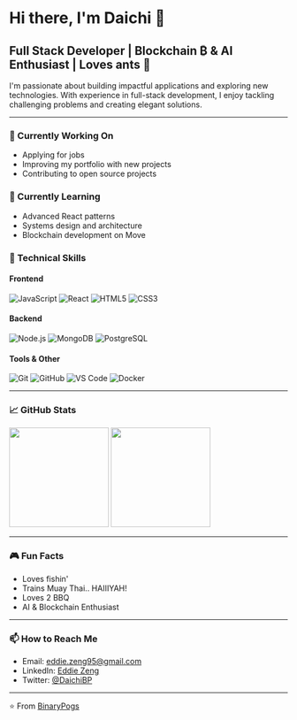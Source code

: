 # Hi there, I'm Daichi 👋

## Full Stack Developer | Blockchain ₿ & AI Enthusiast | Loves ants 🐜

I'm passionate about building impactful applications and exploring new technologies. With experience in full-stack development, I enjoy tackling challenging problems and creating elegant solutions.

---

### 🔭 Currently Working On
- Applying for jobs
- Improving my portfolio with new projects
- Contributing to open source projects

### 🌱 Currently Learning
- Advanced React patterns
- Systems design and architecture
- Blockchain development on Move

### 💼 Technical Skills

#### Frontend
![JavaScript](https://img.shields.io/badge/-JavaScript-F7DF1E?style=flat-square&logo=javascript&logoColor=black)
![React](https://img.shields.io/badge/-React-61DAFB?style=flat-square&logo=react&logoColor=black)
![HTML5](https://img.shields.io/badge/-HTML5-E34F26?style=flat-square&logo=html5&logoColor=white)
![CSS3](https://img.shields.io/badge/-CSS3-1572B6?style=flat-square&logo=css3&logoColor=white)

#### Backend
![Node.js](https://img.shields.io/badge/-Node.js-339933?style=flat-square&logo=nodedotjs&logoColor=white)
![MongoDB](https://img.shields.io/badge/-MongoDB-47A248?style=flat-square&logo=mongodb&logoColor=white)
![PostgreSQL](https://img.shields.io/badge/-PostgreSQL-336791?style=flat-square&logo=postgresql&logoColor=white)

#### Tools & Other
![Git](https://img.shields.io/badge/-Git-F05032?style=flat-square&logo=git&logoColor=white)
![GitHub](https://img.shields.io/badge/-GitHub-181717?style=flat-square&logo=github&logoColor=white)
![VS Code](https://img.shields.io/badge/-VS%20Code-007ACC?style=flat-square&logo=visual-studio-code&logoColor=white)
![Docker](https://img.shields.io/badge/-Docker-2496ED?style=flat-square&logo=docker&logoColor=white)

---

### 📈 GitHub Stats

<div>
  <img height="180em" src="https://github-readme-stats.vercel.app/api?username=BinaryPogs&show_icons=true&theme=radical&include_all_commits=true&count_private=true"/>
  <img height="180em" src="https://github-readme-stats.vercel.app/api/top-langs/?username=BinaryPogs&layout=compact&langs_count=7&theme=radical"/>
</div>

---

### 🎮 Fun Facts
- Loves fishin'
- Trains Muay Thai.. HAIIIYAH!
- Loves 2 BBQ
- AI & Blockchain Enthusiast

---

### 📫 How to Reach Me
- Email: [eddie.zeng95@gmail.com](mailto:eddie.zeng95@gmail.com)
- LinkedIn: [Eddie Zeng]([https://linkedin.com/in/yourprofile](https://www.linkedin.com/in/eddie-zeng-951066200/))
- Twitter: [@DaichiBP](https://x.com/DaichiBP)

---

⭐️ From [BinaryPogs](https://github.com/BinaryPogs)
